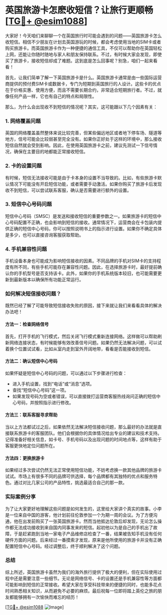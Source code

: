 # 英国旅游卡怎麽收短信？让旅行更顺畅[[TG💪+ @esim1088](https://t.me/s/esim1088)]

大家好！今天咱们来聊聊一个在英国旅行时可能会遇到的问题——英国旅游卡怎么收短信。相信不少朋友在计划去英国游玩的时候，都会考虑使用当地的SIM卡或者购买旅游卡。而英国旅游卡作为一种便捷的通信工具，不仅可以帮助你在英国轻松上网，还能让你随时随地与家人和朋友保持联系。不过，有时候大家会发现，即使买了旅游卡，接收短信却成了难题。这到底是怎么回事呢？别急，咱们一起来看看！

首先，让我们简单了解一下英国旅游卡是什么。英国旅游卡通常是由一些国际运营商提供的预付费SIM卡或数据卡，专门为短期到英国旅行的人设计。这些卡的优点在于价格实惠、使用方便，而且不需要长期合约，非常适合短期旅行者。不过，就像任何产品一样，它也有自己的特点和局限性。

那么，为什么会出现收不到短信的情况呢？其实，这可能跟以下几个因素有关：

### 1. 网络覆盖问题

英国的网络覆盖虽然整体来说比较完善，但某些偏远地区或者地下停车场、隧道等地方，信号可能会比较弱甚至完全没有。如果你正好处于这样的环境中，那么接收短信自然就会受到影响。因此，在使用英国旅游卡之前，建议先测试一下信号情况，确保在主要目的地都能正常接收短信。

### 2. 卡的设置问题

有时候，短信无法接收可能是由于卡本身的设置不当导致的。比如，有些旅游卡默认情况下可能没有开启短信功能，或者需要手动激活。如果你购买了旅游卡后发现收不到短信，可以尝试联系客服，确认是否需要进行额外的设置。

### 3. 短信中心号码问题

短信中心号码（SMSC）是发送和接收短信的重要参数之一。如果旅游卡的短信中心号码配置不正确，也会影响到短信的接收。通常情况下，运营商会在卡包装内提供正确的短信中心号码，你可以按照说明书上的指示进行设置。如果你不确定具体是多少，也可以直接咨询客服获取帮助。

### 4. 手机兼容性问题

手机设备本身也可能成为影响短信接收的因素。不同品牌的手机对SIM卡的支持程度有所不同，有些手机可能存在兼容性问题。因此，在选择旅游卡时，最好提前确认你的手机型号是否支持该卡。此外，如果你的手机系统版本较旧，也可能需要更新到最新版本以确保所有功能正常运行。

### 如何解决短信接收问题？

既然已经了解了可能导致短信接收失败的原因，接下来就让我们来看看具体的解决办法吧！

#### 方法一：检查网络信号

首先，打开手机的飞行模式，然后关闭飞行模式重新连接网络。这样做可以帮助刷新网络连接状态，有时候能够有效改善信号问题。如果仍然无法解决问题，可以试着换个位置试试看，比如从室内走到室外开阔地带，看看是否能接收到短信。

#### 方法二：确认短信中心号码

如果怀疑是短信中心号码的问题，可以通过以下步骤进行检查：
- 进入手机设置，找到“电话”或“消息”选项。
- 查找“短信中心号码”这一项。
- 如果发现号码为空或者错误，可以直接拨打运营商客服热线询问正确的短信中心号码，并按照指示进行修改。

#### 方法三：联系客服寻求帮助

当以上方法都试过之后，如果依然无法解决短信接收问题，那么最好的办法就是直接联系旅游卡的客服团队。他们会根据你的具体情况给出专业的建议和技术支持。记得准备好相关信息，如卡号、手机号码以及出现问题的时间地点等，这样有助于客服更快地定位问题所在。

#### 方法四：更换旅游卡

如果经过多次尝试仍然无法正常使用短信功能，不妨考虑换一款其他品牌的旅游卡试试。市场上有很多不同的品牌可供选择，每个品牌都有其独特的优点和服务特色。通过对比几家公司的产品特性，挑选最适合自己的那一款。

### 实际案例分享

为了让大家更好地理解这些问题是如何发生的，这里给大家讲个真实的故事。小李是一位来自中国的游客，他计划前往伦敦参加一个为期一周的会议。为了方便沟通，他在出发前购买了一张英国旅游卡。然而当他抵达伦敦后却发现，无论怎么操作都无法成功接收到来自国内同事发来的短信。起初他以为是自己的手机出了故障，于是赶紧跑到当地一家电子产品维修店检查了一番，结果被告知手机没有任何硬件方面的问题。后来经过一番摸索才发现，原来是他所使用的旅游卡并没有正确配置短信中心号码。经过调整后，终于顺利解决了这个问题。

### 总结

综上所述，英国旅游卡虽然为我们的海外旅行提供了极大的便利，但在实际使用过程中还是需要注意一些细节。无论是网络信号、卡的设置还是手机兼容性等方面都可能影响到短信的正常接收。希望大家在享受科技带来的便捷的同时，也能多花点时间熟悉相关知识，从而避免不必要的麻烦。最后祝每一位即将踏上英伦之旅的朋友都能够拥有一次愉快而难忘的经历！

[[TG💪+ @esim1088](https://t.me/s/esim1088) ![Image](https://i.postimg.cc/4NQfJmqS/Snipaste-2025-05-13-00-14-12.png)]